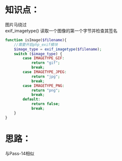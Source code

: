 # 知识点：
图片马绕过<br />exif_imagetype() 读取一个图像的第一个字节并检查其签名
```php
function isImage($filename){
    //需要开启php_exif模块
    $image_type = exif_imagetype($filename);
    switch ($image_type) {
        case IMAGETYPE_GIF:
            return "gif";
            break;
        case IMAGETYPE_JPEG:
            return "jpg";
            break;
        case IMAGETYPE_PNG:
            return "png";
            break;    
        default:
            return false;
            break;
    }
}
```
# 思路：
与Pass-14相似

